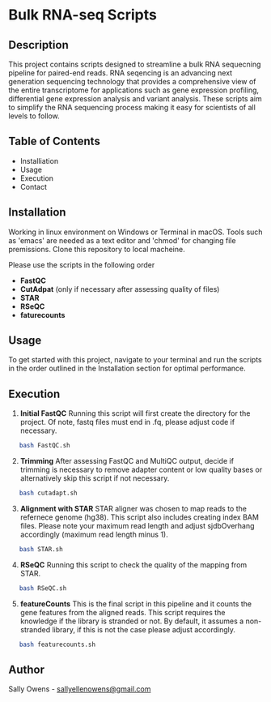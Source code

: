 # Bulk RNA-seq Scripts

## Description
This project contains scripts designed to streamline a bulk RNA sequecning pipeline for paired-end reads. 
RNA seqencing is an advancing next generation sequencing technology that provides a comprehensive view of the entire transcriptome for applications such as gene expression profiling, differential gene expression analysis and variant analysis. 
These scripts aim to simplify the RNA sequencing process making it easy for scientists of all levels to follow.

## Table of Contents
- Installiation
- Usage
- Execution
- Contact

## Installation
Working in linux environment on Windows or Terminal in macOS. Tools such as 'emacs' are needed as a text editor and 'chmod' for changing file premissions. Clone this repository to local macheine.

Please use the scripts in the following order
- **FastQC**
- **CutAdpat** (only if necessary after assessing quality of files)
- **STAR**
- **RSeQC**
- **faturecounts**

## Usage
To get started with this project, navigate to your terminal and run the scripts in the order outlined in the Installation section for optimal performance.

## Execution

 1. **Initial FastQC**
Running this script will first create the directory for the project.
Of note, fastq files must end in .fq, please adjust code if necessary.
```bash
   bash FastQC.sh
```

2. **Trimming**
After assessing FastQC and MultiQC output, decide if trimming is necessary to remove adapter content or low quality bases or alternatively skip this script if not necessary.
```bash
   bash cutadapt.sh
```

3. **Alignment with STAR**
STAR aligner was chosen to map reads to the refernece genome (hg38). This script also includes creating index BAM files.
Please note your maximum read length and adjust sjdbOverhang accordingly (maximum read length minus 1).
```bash
   bash STAR.sh
```

4. **RSeQC**
Running this script to check the quality of the mapping from STAR.
```bash
   bash RSeQC.sh
```

5. **featureCounts**
This is the final script in this pipeline and it counts the gene features from the aligned reads.
This script requires the knowledge if the library is stranded or not. By default, it assumes a non-stranded library, if this is not the case please adjust accordingly.
```bash
   bash featurecounts.sh
```

## Author
Sally Owens - sallyellenowens@gmail.com
